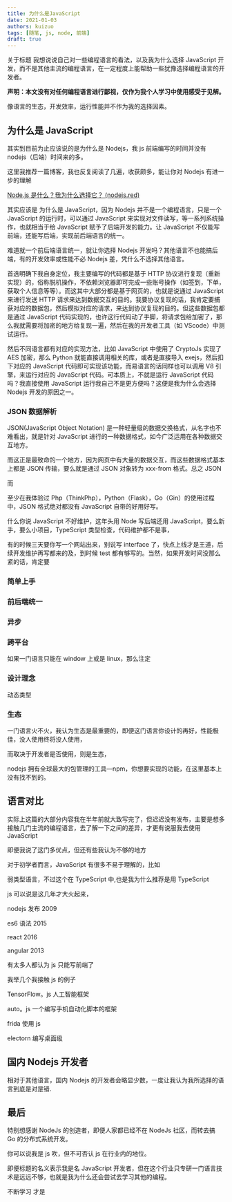 ```yaml
---
title: 为什么是JavaScript
date: 2021-01-03
authors: kuizuo
tags: [随笔, js, node, 前端]
draft: true
---
```


<!-- truncate -->

关于标题 我想说说自己对一些编程语言的看法，以及我为什么选择 JavaScript 开发，而不是其他主流的编程语言，在一定程度上能帮助一些犹豫选择编程语言的开发者。

**声明：本文没有对任何编程语言进行鄙视，仅作为我个人学习中使用感受于见解。**

像语言的生态，开发效率，运行性能并不作为我的选择因素。

## 为什么是 JavaScript

其实到目前为止应该说的是为什么是 Nodejs，我 js 前端编写的时间并没有 nodejs（后端）时间来的多。

这里我推荐一篇博客，我也反复阅读了几遍，收获颇多，能让你对 Nodejs 有进一步的理解

[Node.js 是什么？我为什么选择它？ (nodejs.red)](https://www.nodejs.red/#/nodejs/base/what-is-nodejs)

其实应该是 为什么是 JavaScript，因为 Nodejs 并不是一个编程语言，只是一个 JavaScript 的运行时，可以通过 JavaScript 来实现对文件读写，等一系列系统操作，也就相当于给 JavaScript 赋予了后端开发的能力。让 JavaScript 不仅能写前端，还能写后端，实现前后端语言的统一。

难道就一个前后端语言统一，就让你选择 Nodejs 开发吗？其他语言不也能搞后端，有的开发效率或性能不必 Nodejs 差，凭什么不选择其他语言。

首选明确下我自身定位，我主要编写的代码都是基于 HTTP 协议进行复现（重新实现）的，俗称脱机操作，不依赖浏览器即可完成一些账号操作（如签到，下单，获取个人信息等等）。而这其中大部分都是基于网页的，也就是说通过 JavaScript 来进行发送 HTTP 请求来达到数据交互的目的。我要协议复现的话，我肯定要捕获对应的数据包，然后模拟对应的请求，来达到协议复现的目的。但这些数据包都是通过 JavaScript 代码实现的，也许这行代码动了手脚，将请求包给加密了，那么我就需要将加密的地方给复现一遍，然后在我的开发者工具（如 VScode）中测试运行。

然后不同语言都有对应的实现方法，比如 JavaScript 中使用了 CryptoJs 实现了 AES 加密，那么 Python 就能直接调用相关的库，或者是直接导入 exejs，然后扣下对应的 JavaScript 代码即可实现该功能，而易语言的话同样也可以调用 V8 引擎，来运行对应的 JavaScript 代码。可本质上，不就是运行 JavaScript 代码吗？我直接使用 JavaScript 运行我自己不是更方便吗？这便是我为什么会选择 Nodejs 开发的原因之一。

### JSON 数据解析

JSON(JavaScript Object Notation) 是一种轻量级的数据交换格式，从名字也不难看出，就是针对 JavaScript 进行的一种数据格式，如今广泛运用在各种数据交互地方。

而这正是最致命的一个地方，因为网页中有大量的数据交互，而这些数据格式基本上都是 JSON 传输，要么就是通过 JSON 对象转为 xxx-from 格式。总之 JSON

而

至少在我体验过 Php（ThinkPhp），Python（Flask），Go（Gin）的使用过程中，JSON 格式绝对都没有 JavaScript 自带的好用好写。

什么你说 JavaScript 不好维护，这年头用 Node 写后端还用 JavaScript，要么新手，要么小项目，TypeScript 类型检查，代码维护都不是事，

有的时候三天要你写一个网站出来，别说写 interface 了，快点上线才是王道，后续开发维护再写都来的及，到时候 test 都有够写的。当然，如果开发时间没那么紧的话，肯定要

### 简单上手

### 前后端统一

### 异步

### 跨平台

如果一门语言只能在 window 上或是 linux，那么注定

### 设计理念

动态类型

### 生态

一门语言火不火，我认为生态是最重要的，即便这门语言你设计的再好，性能极佳，没人使用终将没人使用，

而取决于开发者是否使用，则是生态，

nodejs 拥有全球最大的包管理的工具—npm，你想要实现的功能，在这里基本上没有找不到的。

## 语言对比

实际上这篇的大部分内容我在半年前就大致写完了，但迟迟没有发布，主要是想多接触几门主流的编程语言，去了解一下之间的差异，才更有说服我去使用 JavaScript

即便我说了这门多优点，但还有些我认为不够的地方

对于初学者而言，JavaScript 有很多不易于理解的，比如

弱类型语言，不过这个在 TypeScript 中,也是我为什么推荐是用 TypeScript

js 可以说是这几年才大火起来，

nodejs 发布 2009

es6 语法 2015

react 2016

angular 2013

有太多人都认为 js 只能写前端了

我举几个我接触 js 的例子

TensorFlow。js 人工智能框架

auto。js 一个编写手机自动化脚本的框架

frida 使用 js

electorn 编写桌面级

## 国内 Nodejs 开发者

相对于其他语言，国内 Nodejs 的开发者会略显少数，一度让我认为我所选择的语言到底是对是错.

## 最后

特别想感谢 NodeJs 的创造者，即便人家都已经不在 NodeJs 社区，而转去搞 Go 的分布式系统开发。

你可以说我是 js 吹，但不可否认 js 在行业内的地位。

即便标题的名义表示我是名 JavaScript 开发者，但在这个行业只专研一门语言技术是远远不够，也就是我为什么还会尝试去学习其他的编程。

不断学习 才是
